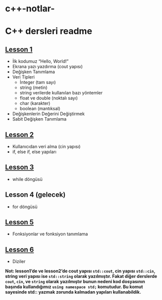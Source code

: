 # c++-notlar-
# C++ dersleri readme

## [Lesson 1](https://github.com/MR-Wrestler/cpp-notlar-/blob/main/lesson1.cpp)

- İlk kodumuz “Hello, World!”
- Ekrana yazı yazdırma (cout yapısı)
- Değişken Tanımlama
- Veri Tipleri
    - İnteger (tam sayı)
    - string (metin)
    - string verilerde kullanılan bazı yöntemler
    - float ve double (noktalı sayı)
    - char (karakter)
    - boolean (mantıksal)
- Değişkenlerin Değerini Değiştirmek
- Sabit Değişken Tanımlama

## [Lesson 2](https://github.com/MR-Wrestler/cpp-notlar-/blob/main/lesson2.cpp)

- Kullanıcıdan veri alma (cin yapısı)
- if, else if, else yapıları

## [Lesson 3](https://github.com/MR-Wrestler/cpp-notlar-/blob/main/lesson3.cpp)

- while döngüsü

## Lesson 4 (gelecek)

- for döngüsü

## [Lesson 5](https://github.com/MR-Wrestler/cpp-notlar-/blob/main/lesson5.cpp)

- Fonksiyonlar ve fonksiyon tanımlama

## [Lesson 6](https://github.com/MR-Wrestler/cpp-notlar-/blob/main/lesson6.cpp)

- Diziler

**Not: lesson1’de ve lesson2’de cout yapısı `std::cout`, cin yapısı `std::cin`, string veri yapısı ise `std::string` olarak yazılmıştır. Fakat diğer derslerde `cout`, `cin`, ve `string` olarak yazılmıştır bunun nedeni kod dosyasının başında kullandığımız `using namespace std;` komutudur. Bu komut sayesinde std:: yazmak zorunda kalmadan yapıları kullanabildik.**

